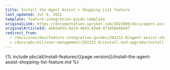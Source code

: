 ```yaml
---
title: Install the Agent Assist + Shopping List feature
last_updated: Jul 6, 2021
template: feature-integration-guide-template
originalLink: https://documentation.spryker.com/2021080/docs/agent-assist-shopping-list-feature-integration
originalArticleId: ab65e035-ba74-4693-83e0-4f3459ebbb97
redirect_from:
  - /docs/scos/dev/feature-integration-guides/202212.0/agent-assist-shopping-list-feature-integration.html
  - /docs/pbc/all/user-management/202212.0/install-and-upgrade/install-the-agent-assist-shopping-list-feature.html
---
```


{% include pbc/all/install-features/{{page.version}}/install-the-agent-assist-shopping-list-feature.md %} <!-- To edit, see /_includes/pbc/all/install-features/202212.0/install-the-agent-assist-shopping-list-feature.md -->
